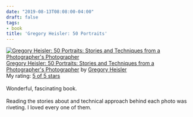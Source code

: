 ```yaml
---
date: "2019-08-13T08:08:00-04:00"
draft: false
tags:
- book
title: 'Gregory Heisler: 50 Portraits'
---
```


<a href="https://www.goodreads.com/book/show/17934955-gregory-heisler" style="float: left; padding-right: 20px"><img border="0" alt="Gregory Heisler: 50 Portraits: Stories and Techniques from a Photographer's Photographer" src="https://i.gr-assets.com/images/S/compressed.photo.goodreads.com/books/1393788096l/17934955._SX98_.jpg" /></a><a href="https://www.goodreads.com/book/show/17934955-gregory-heisler">Gregory Heisler: 50 Portraits: Stories and Techniques from a Photographer's Photographer</a> by <a href="https://www.goodreads.com/author/show/3883194.Gregory_Heisler">Gregory Heisler</a><br/>
My rating: <a href="https://www.goodreads.com/review/show/2928151319">5 of 5 stars</a><br /><br />
Wonderful, fascinating book.<br /><br />Reading the stories about and technical approach behind each photo was riveting. I loved every one of them.
<br/><br/>

